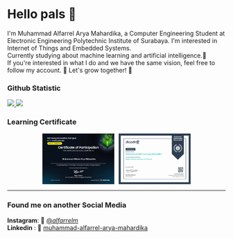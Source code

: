 # Hello pals 👋
<!--
**MuhammadAlfarrel/MuhammadAlfarrel** is a ✨ _special_ ✨ repository because its `README.md` (this file) appears on your GitHub profile.

Here are some ideas to get you started:

- 🔭 I’m currently working on ...
- 🌱 I’m currently learning ...
- 👯 I’m looking to collaborate on ...
- 🤔 I’m looking for help with ...
- 💬 Ask me about ...
- 📫 How to reach me: ...
- 😄 Pronouns: ...
- ⚡ Fun fact: ...
-->
<p>
    I'm Muhammad Alfarrel Arya Mahardika, a Computer Engineering Student at Electronic Engineering Polytechnic Institute of Surabaya. I'm interested in Internet of Things and Embedded Systems.
    <br>Currently studying about machine learning and artificial intelligence.🧠
    <br>If you're interested in what I do and we have the same vision, feel free to follow my account. 🤝 Let's grow together! 🌱
</p>

### Github Statistic
<p align="left">
<a href="https://github.com/penuliscode">
  <img height="180em" src="https://github-readme-stats-eight-theta.vercel.app/api?username=MuhammadAlfarrel&show_icons=true&theme=algolia&include_all_commits=true&count_private=true"/>
  <img height="180em" src="https://github-readme-stats-eight-theta.vercel.app/api/top-langs/?username=MuhammadAlfarrel&layout=compact&theme=algolia"/>
</a>
</p>

### Learning Certificate
<div style="display: flex; justify-content: center;">
  <img src="https://raw.githubusercontent.com/MuhammadAlfarrel/MuhammadAlfarrel/main/assets/sertifikat-samsung-innovation-campus_page-0001.jpg" width="33%" style="margin-right: 1%;">
  <img src="https://raw.githubusercontent.com/MuhammadAlfarrel/MuhammadAlfarrel/main/assets/sertifikat-dicoding-machine-learning-pemula_page-0001.jpg" width="33%" style="margin-left: 1%;">
</div>

---
### Found me on another Social Media

**Instagram**: 📸 [@_alfarrelm_](https://www.instagram.com/_alfarrelm_/)<br>
**Linkedin** : 💼 [muhammad-alfarrel-arya-mahardika](https://www.linkedin.com/in/muhammad-alfarrel-arya-mahardika/)

